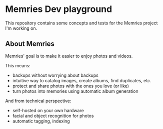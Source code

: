 # Memries Dev playground

This repository contains some concepts and tests for the Memries project I'm working on.

## About Memries

Memries' goal is to make it easier to enjoy photos and videos.

This means:
- backups without worrying about backups
- intuitive way to catalog images, create albums, find duplicates, etc.
- protect and share photos with the ones you love (or like)
- turn photos into memories using automatic album generation

And from technical perspective:
- self-hosted on your own hardware
- facial and object recognition for photos
- automatic tagging, indexing

